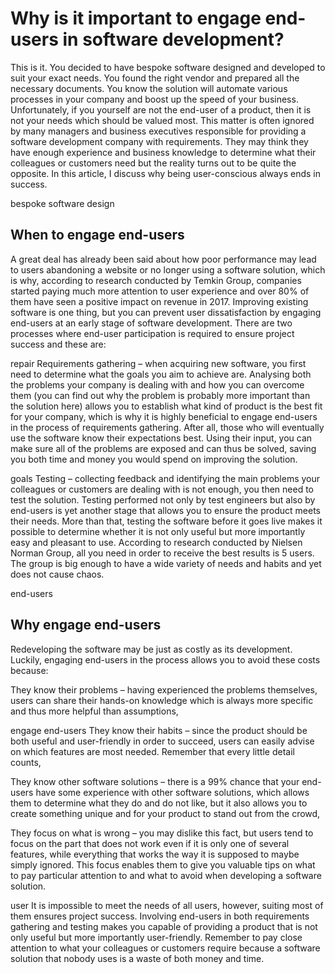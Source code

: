 # Why is it important to engage end-users in software development?
This is it. You decided to have bespoke software designed and developed to suit your exact needs. You found the right vendor and prepared all the necessary documents. You know the solution will automate various processes in your company and boost up the speed of your business. Unfortunately, if you yourself are not the end-user of a product, then it is not your needs which should be valued most. This matter is often ignored by many managers and business executives responsible for providing a software development company with requirements. They may think they have enough experience and business knowledge to determine what their colleagues or customers need but the reality turns out to be quite the opposite. In this article, I discuss why being user-conscious always ends in success.

bespoke software design
## When to engage end-users
A great deal has already been said about how poor performance may lead to users abandoning a website or no longer using a software solution, which is why, according to research conducted by Temkin Group, companies started paying much more attention to user experience and over 80% of them have seen a positive impact on revenue in 2017. Improving existing software is one thing, but you can prevent user dissatisfaction by engaging end-users at an early stage of software development. There are two processes where end-user participation is required to ensure project success and these are:

repair 
Requirements gathering – when acquiring new software, you first need to determine what the goals you aim to achieve are. Analysing both the problems your company is dealing with and how you can overcome them (you can find out why the problem is probably more important than the solution here) allows you to establish what kind of product is the best fit for your company, which is why it is highly beneficial to engage end-users in the process of requirements gathering. After all, those who will eventually use the software know their expectations best. Using their input, you can make sure all of the problems are exposed and can thus be solved, saving you both time and money you would spend on improving the solution.

goals
Testing – collecting feedback and identifying the main problems your colleagues or customers are dealing with is not enough, you then need to test the solution. Testing performed not only by test engineers but also by end-users is yet another stage that allows you to ensure the product meets their needs. More than that, testing the software before it goes live makes it possible to determine whether it is not only useful but more importantly easy and pleasant to use. According to research conducted by Nielsen Norman Group, all you need in order to receive the best results is 5 users. The group is big enough to have a wide variety of needs and habits and yet does not cause chaos.

end-users
## Why engage end-users
Redeveloping the software may be just as costly as its development. Luckily, engaging end-users in the process allows you to avoid these costs because:

They know their problems – having experienced the problems themselves, users can share their hands-on knowledge which is always more specific and thus more helpful than assumptions,

engage end-users
They know their habits – since the product should be both useful and user-friendly in order to succeed, users can easily advise on which features are most needed. Remember that every little detail counts,

They know other software solutions – there is a 99% chance that your end-users have some experience with other software solutions, which allows them to determine what they do and do not like, but it also allows you to create something unique and for your product to stand out from the crowd,

They focus on what is wrong – you may dislike this fact, but users tend to focus on the part that does not work even if it is only one of several features, while everything that works the way it is supposed to maybe simply ignored. This focus enables them to give you valuable tips on what to pay particular attention to and what to avoid when developing a software solution.

user
It is impossible to meet the needs of all users, however, suiting most of them ensures project success. Involving end-users in both requirements gathering and testing makes you capable of providing a product that is not only useful but more importantly user-friendly. Remember to pay close attention to what your colleagues or customers require because a software solution that nobody uses is a waste of both money and time.
